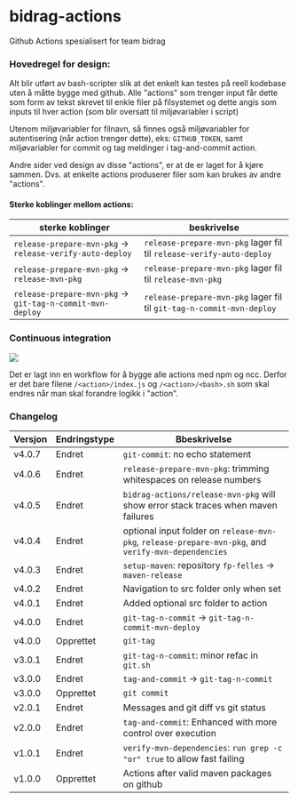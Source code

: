 # bidrag-actions
Github Actions spesialisert for team bidrag

### Hovedregel for design:
Alt blir utført av bash-scripter slik at det enkelt kan testes på reell kodebase uten å måtte bygge med github. Alle "actions" som trenger input får
dette som form av tekst skrevet til enkle filer på filsystemet og dette angis som inputs til hver action (som blir oversatt til miljøvariabler i
script)

Utenom miljøvariabler for filnavn, så finnes også miljøvariabler for autentisering (når action trenger dette), eks: `GITHUB_TOKEN`, samt miljøvariabler
for commit og tag meldinger i tag-and-commit action.

Andre sider ved design av disse "actions", er at de er laget for å kjøre sammen. Dvs. at enkelte actions produserer filer som kan brukes av andre
"actions". 

#### Sterke koblinger mellom actions:

| sterke koblinger | beskrivelse  |
|------------------|--------------|
| `release-prepare-mvn-pkg` -> `release-verify-auto-deploy` | `release-prepare-mvn-pkg` lager fil til `release-verify-auto-deploy` |
| `release-prepare-mvn-pkg` -> `release-mvn-pkg` | `release-prepare-mvn-pkg` lager fil til `release-mvn-pkg` |
| `release-prepare-mvn-pkg` -> `git-tag-n-commit-mvn-deploy` | `release-prepare-mvn-pkg` lager fil til `git-tag-n-commit-mvn-deploy` |

### Continuous integration
![](https://github.com/navikt/bidrag-actions/workflows/build%20actions/badge.svg)

Det er lagt inn en workflow for å bygge alle actions med npm og ncc. Derfor er det bare filene `/<action>/index.js` og `/<action>/<bash>.sh` som skal
endres når man skal forandre logikk i "action".

### Changelog

Versjon | Endringstype |Bbeskrivelse
--------|--------------|------------
v4.0.7  | Endret       | `git-commit`: no echo statement
v4.0.6  | Endret       | `release-prepare-mvn-pkg`: trimming whitespaces on release numbers
v4.0.5  | Endret       | `bidrag-actions/release-mvn-pkg` will show error stack traces when maven failures
v4.0.4  | Endret       | optional input folder on `release-mvn-pkg`, `release-prepare-mvn-pkg`, and `verify-mvn-dependencies`
v4.0.3  | Endret       | `setup-maven`: repository `fp-felles` -> `maven-release`
v4.0.2  | Endret       | Navigation to src folder only when set
v4.0.1  | Endret       | Added optional src folder to action
v4.0.0  | Endret       | `git-tag-n-commit` -> `git-tag-n-commit-mvn-deploy`
v4.0.0  | Opprettet    | `git-tag`
v3.0.1  | Endret       | `git-tag-n-commit`: minor refac in `git.sh`
v3.0.0  | Endret       | `tag-and-commit` -> `git-tag-n-commit`
v3.0.0  | Opprettet    | `git commit`
v2.0.1  | Endret       | Messages and git diff vs git status
v2.0.0  | Endret       | `tag-and-commit`: Enhanced with more control over execution
v1.0.1  | Endret       | `verify-mvn-dependencies`: `run grep -c "or" true` to allow fast failing
v1.0.0  | Opprettet    | Actions after valid maven packages on github
